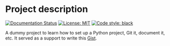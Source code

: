# Project description

<p align="left">
<a href="https://xyxyxy.readthedocs.io/en/latest/?badge=latest"><img alt="Documentation Status" src="https://readthedocs.org/projects/xyxyxy/badge/?version=latest"></a>
<a href="https://github.com/psf/project/blob/master/LICENSE"><img alt="License: MIT" src="https://img.shields.io/badge/License-MIT-blue.svg"></a>
<a href="https://github.com/psf/black"><img alt="Code style: black" src="https://img.shields.io/badge/code%20style-black-000000.svg"></a>
</p>

A dummy project to learn how to set up a Python project, Git it, document it, etc. It served as a support to write this [Gist](https://gist.github.com/maximlt/629f89e2c6dddd688a23de9ea869de89).
